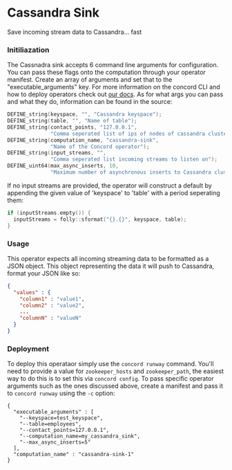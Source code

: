 # Cassandra Sink
Save incoming stream data to Cassandra... fast

### Initiliazation 

The Cassnadra sink accepts 6 command line arguments for configuration. You can pass
these flags onto the computation through your operator manifest. Create an array of
arguments and set that to the "executable_arguments" key. For more information on
the concord CLI and how to deploy operators check out
[our docs](http://concord.io/docs/tutorials/cli.html#computation-json-manifest).
As for what args you can pass and what they do, information can be found in the source:

```cpp
DEFINE_string(keyspace, "", "Cassandra keyspace");
DEFINE_string(table, "", "Name of table");
DEFINE_string(contact_points, "127.0.0.1",
              "Comma seperated list of ips of nodes of cassandra cluster");
DEFINE_string(computation_name, "cassandra-sink",
              "Name of the Concord operator");
DEFINE_string(input_streams, "",
              "Comma seperated list incoming streams to listen on");
DEFINE_uint64(max_async_inserts, 10,
              "Maximum number of asynchronous inserts to Cassandra cluster");
```

If no input streams are provided, the operator will construct a default by appending
the given value of 'keyspace' to 'table' with a period seperating them: 

```cpp
if (inputStreams.empty()) {
  inputStreams = folly::sformat("{}.{}", keyspace, table);
}
```

### Usage

This operator expects all incoming streaming data to be formatted as a JSON object. This object
representing the data it will push to Cassandra, format your JSON like so:

```json
{
  "values" : {
    "column1" : "value1",
    "column2" : "value2",
    ...
    "columnN" : "valueN"
  }
}
```

### Deployment

To deploy this operataor simply use the `concord runway` command. You'll need to provide
a value for `zookeeper_hosts` and `zookeeper_path`, the easiest way to do this is to set
this via `concord config`. To pass specific operator arguments such as the ones discussed
above, create a manifest and pass it to `concord runway` using the `-c` option:

```
{
  "executable_arguments" : [
    "--keyspace=test_keyspace",
	"--table=employees",
	"--contact_points=127.0.0.1",
	"--computation_name=my_cassandra_sink",
	"--max_async_inserts=5"
  ],
  "computation_name" : "cassandra-sink-1"
}
```
